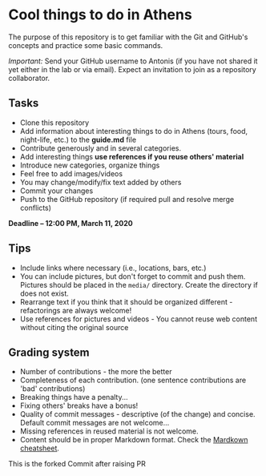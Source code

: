 # Cool things to do in Athens

The purpose of this repository is to get familiar with the Git and GitHub's concepts and practice some basic commands.

*Important:* Send your GitHub username to Antonis (if you have not shared it yet either in the lab or via email). Expect an invitation to join as a repository collaborator. 

## Tasks
- Clone this repository
- Add information about interesting things to do in Athens (tours, food, night-life, etc.) to the **guide.md** file
- Contribute generously and in several categories.
- Add interesting things __use references if you reuse others' material__
- Introduce new categories, organize things
- Feel free to add images/videos
- You may change/modify/fix text added by others
- Commit your changes
- Push to the GitHub repository (if required pull and resolve merge conflicts)

**Deadline – 12:00 PM, March 11, 2020**

## Tips
- Include links where necessary (i.e., locations, bars, etc.)
- You can include pictures, but don't forget to commit and push them. Pictures should be placed in the ```media/``` directory. Create the directory if does not exist. 
- Rearrange text if you think that it should be organized different - refactorings are always welcome!
- Use references for pictures and videos - You cannot reuse web content without citing the original source

## Grading system
- Number of contributions - the more the better
- Completeness of each contribution. (one sentence contributions are 'bad' contributions)
- Breaking things have a penalty... 
- Fixing others' breaks have a bonus!
- Quality of commit messages - descriptive (of the change) and concise. Default commit messages are not welcome... 
- Missing references in reused material is not welcome. 
- Content should be in proper Markdown format. Check the [Mardkown cheatsheet](https://github.com/adam-p/markdown-here/wiki/Markdown-Cheatsheet).

This is the forked
Commit after raising PR
